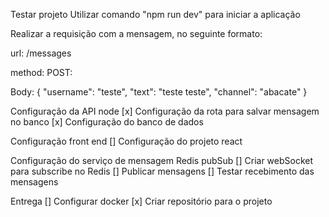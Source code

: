 Testar projeto
Utilizar comando "npm run dev" para iniciar a aplicação

Realizar a requisição com a mensagem, no seguinte formato:


url: /messages

method: POST:

Body:
{
    "username": "teste",
    "text": "teste teste",
    "channel": "abacate"
}



Configuração da API node
[x] Configuração da rota para salvar mensagem no banco
[x] Configuração do banco de dados

Configuração front end
[] Configuração do projeto react


Configuração do serviço de mensagem Redis pubSub
[] Criar webSocket para subscribe no Redis
[] Publicar mensagens
[] Testar recebimento das mensagens


Entrega
[] Configurar docker
[x] Criar repositório para o projeto